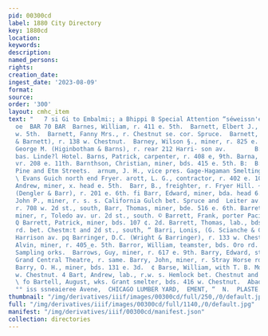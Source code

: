 ```yaml
---
pid: 00300cd
label: 1880 City Directory
key: 1880cd
location: 
keywords: 
description: 
named_persons: 
rights: 
creation_date: 
ingest_date: '2023-08-09'
format: 
source: 
order: '300'
layout: cmhc_item
text: "   7 si Gi to Embalmi:; a Bhippi B Special Attention “séweissn'e co's 1 eee
  oe  BAR 70 BAR  Barnes, William, r. 411 e. 5th.  Barnett, Elbert J., lab. r. 302
  w. 5th.  Barnett, Fanny Mrs., r. Chestnut se. cor. Spruce.  Barnett, Robert J. (Prichett
  & Barnett), r. 138 w. Chestnut.  Barney, Wilson §., miner, r. 825 e. 6th.  Barns,
  George M. (Higinbotham & Barns), r. rear 212 Harri- son av.        B: , smelter,
  bas. Linde?l Hotel. Barns, Patrick, carpenter, r. 408 e, 9th. Barna, Thomas, bricklayer,
  vr. 208 e. 11th. Barnthson, Christian, miner, bds. 415 e. 5th. B:  B:     Corner
  Pine and Etm Streets.  arnum, J. H., vice pres. Gage-Hagaman Smelting Co., r. Big
  \ Evans Guich north end Fryer. arott, L. G., contractor, r. 402 e. 10th. » Barr,
  Andrew, miner, x. head e. 5th.  Barr, B., freighter, r. Fryer Hill. ~ Barr, Clarence,
  (Dengler & Barr), r. 201 e. 6th. fi Barr, Edward, miner, bda. head 6. 7th, Barr,
  John P., miner, r. s. s. California Gulch bet. Spruce and  Leiter av. Barr, O. P.,
  r. 708 w. 2d st., south, Barr, Thomas, miner, bde. 516 e. 6th. Barrett, Anthony,
  miner, r, Toledo av. ur. 2d st., south. © Barrett, Frank, porter Pacific Slope Restaurant.
  Q Barrett, Patrick, miner, bds. 107 ¢. 2d. Barrett, Thomas, lab., bds. old Malta
  rd. bet. Chestm:t and 2d st., south, “ Barri, Lonis, (G. Scianche & Co.), r. 410%
  Harrison av. pq Barringer, D.C. (Wright & Barringer), r. 133 w. Chestnut, Barrock,
  Alvin, miner, r. 405_e. 5th. Barror, William, teamster, bds. Oro rd. nr. Lake Co.
  Sampling orks.  Barrows, Guy, miner, r. 617 e. 9th. Barry, Edward, stage manager
  Grand Central Theatre, r. same. Barry, John, miner, r. Stray Horse rd, head of 4th.
  Barry, O. H., miner, bds. 131 e. 3d.  ¢ Barse, William, with T. B. Moulton, r. 136
  w. Chestnut. 4 Bart, Andrew, lab., r.w. s. Hemlock bet. Chestnut and 2d st,  south.
  \ fo Bartell, August, wks. Grant smelter, bds. 416 w. Chestnut.  Abadie & Arnolds,
  °° iss ssneaieree Avene,  CHICAGO LUMBER YARD,  EMENT, “  N.  PLASTE.        "
thumbnail: "/img/derivatives/iiif/images/00300cd/full/250,/0/default.jpg"
full: "/img/derivatives/iiif/images/00300cd/full/1140,/0/default.jpg"
manifest: "/img/derivatives/iiif/00300cd/manifest.json"
collection: directories
---
```

